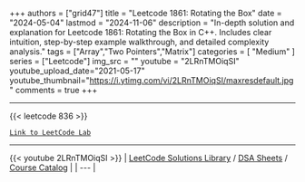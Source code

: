 
+++
authors = ["grid47"]
title = "Leetcode 1861: Rotating the Box"
date = "2024-05-04"
lastmod = "2024-11-06"
description = "In-depth solution and explanation for Leetcode 1861: Rotating the Box in C++. Includes clear intuition, step-by-step example walkthrough, and detailed complexity analysis."
tags = ["Array","Two Pointers","Matrix"]
categories = [
    "Medium"
]
series = ["Leetcode"]
img_src = ""
youtube = "2LRnTMOiqSI"
youtube_upload_date="2021-05-17"
youtube_thumbnail="https://i.ytimg.com/vi/2LRnTMOiqSI/maxresdefault.jpg"
comments = true
+++



---
{{< leetcode 836 >}}

[`Link to LeetCode Lab`](https://leetcode.com/problems/rotating-the-box/description/)

---
{{< youtube 2LRnTMOiqSI >}}
| [LeetCode Solutions Library](https://grid47.xyz/leetcode/) / [DSA Sheets](https://grid47.xyz/sheets/) / [Course Catalog](https://grid47.xyz/courses/) |
| --- |
